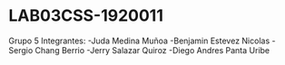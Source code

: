 # LAB03CSS-1920011
Grupo 5
Integrantes: 
-Juda Medina Muñoa
-Benjamin Estevez Nicolas
-Sergio Chang Berrio
-Jerry Salazar Quiroz
-Diego Andres Panta Uribe
